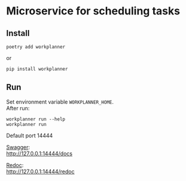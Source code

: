 # Microservice for scheduling tasks

## Install
    poetry add workplanner

or

    pip install workplanner


## Run
Set environment variable `WORKPLANNER_HOME`.\
After run:

    workplanner run --help
    workplanner run

Default port 14444

[Swagger](https://github.com/swagger-api/swagger-ui): \
http://127.0.0.1:14444/docs

[Redoc](https://github.com/Redocly/redoc): \
http://127.0.0.1:14444/redoc
